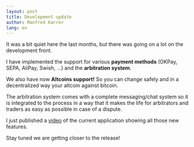 ```yaml
---
layout: post
title: Development update
author: Manfred Karrer
lang: en
---
```

It was a bit quiet here the last months, but there was going on a lot on the development front.

I have implemented the support for various **payment methods** (OKPay, SEPA, AliPay, Swish, …) and the **arbitration system**.

We also have now **Altcoins support!** So you can change safely and in a decentralized way your altcoin against bitcoin.

The arbitration system comes with a complete messaging/chat system so it is integrated to the process in a way that it makes the life for arbitrators and traders as easy as possible in case of a dispute.

I just published a [video][1] of the current application showing all those new features.

Stay tuned we are getting closer to the release!

[1]: https://vimeo.com/131086362
